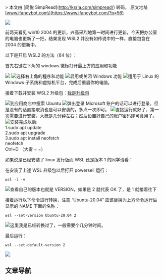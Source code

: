 \> 本文由 \[简悦 SimpRead\](http://ksria.com/simpread/) 转码， 原文地址 \[www.ifancybot.com\](https://www.ifancybot.com/?p=56)

![](https://www.ifancybot.com/wp-content/uploads/2020/05/%E6%97%A0%E6%A0%87%E9%A2%987.jpg)

前两天看见 win10 2004 的更新，兴高采烈地第一时间进行更新，今天把办公室的电脑也更新了一把，结果发现 WSL2 并没有如传说中的一样，直接包含在 2004 的更新中。

以下是开启 WSL2 的方法（64 位）：

首先右键左下角的 windows 徽标打开最上方的应用和功能

![](https://www.ifancybot.com/wp-content/uploads/2020/05/%E6%97%A0%E6%A0%87%E9%A2%98.jpg) ![](https://www.ifancybot.com/wp-content/uploads/2020/05/%E6%97%A0%E6%A0%87%E9%A2%981-1.jpg)选择右上角的程序和功能 ![](https://www.ifancybot.com/wp-content/uploads/2020/05/%E6%97%A0%E6%A0%87%E9%A2%982.jpg)启用或关闭 Windows 功能 ![](https://www.ifancybot.com/wp-content/uploads/2020/05/WSL3.jpg)适用于 Linux 的 Windows 子系统和虚拟机平台，完成后重启你的电脑。

接着下载并安装 WSL2 升级包：[我是升级包](https://wslstorestorage.blob.core.windows.net/wslblob/wsl_update_x64.msi)

![](https://www.ifancybot.com/wp-content/uploads/2020/05/%E6%97%A0%E6%A0%87%E9%A2%984-3.jpg)到应用商店中搜索 Ubuntu ![](https://www.ifancybot.com/wp-content/uploads/2020/05/%E6%97%A0%E6%A0%87%E9%A2%985-2.jpg)弹出登录 Microsoft 账户的话可以进行登录，但是没有的话直接取消也是可以安装的，多点一次即可。 ![](https://www.ifancybot.com/wp-content/uploads/2020/05/%E6%97%A0%E6%A0%87%E9%A2%986.jpg)直接运行就好了，第一次需要进行安装，大概是几分钟左右；然后设置好自己的账户密码即可食用了。 ![](https://www.ifancybot.com/wp-content/uploads/2020/05/%E6%97%A0%E6%A0%87%E9%A2%987.jpg)安装完成以后:  
1.sudo apt update  
2.sudo apt upgrade  
3.sudo apt install neofetch  
neofetch  
Ctrl+D （大雾 = =）

如果说是已经安装了 linux 发行版而 WSL 还是版本 1 的同学请看：

在安装了上述 WSL 升级包以后打开 powersell 运行：

```
wsl -l -v
```

![](https://www.ifancybot.com/wp-content/uploads/2020/05/%E6%97%A0%E6%A0%87%E9%A2%988.jpg)查看自己的版本也就是 VERSION，如果是 2 就代表 OK 了，是 1 就接着往下

接着运行以下命令进行转换，注意 “Ubuntu-20.04” 应该替换为上方命令运行后显示的 NAME 下面的名称：

```
wsl --set-version Ubuntu-20.04 2
```

![](https://www.ifancybot.com/wp-content/uploads/2020/05/%E6%97%A0%E6%A0%87%E9%A2%989.jpg)这里我是已经转换过了，一般需要个几分钟时间。

最后运行：

```
wsl --set-default-version 2
```

![](https://www.ifancybot.com/wp-content/uploads/2020/05/%E6%97%A0%E6%A0%87%E9%A2%9810.jpg)

文章导航
----